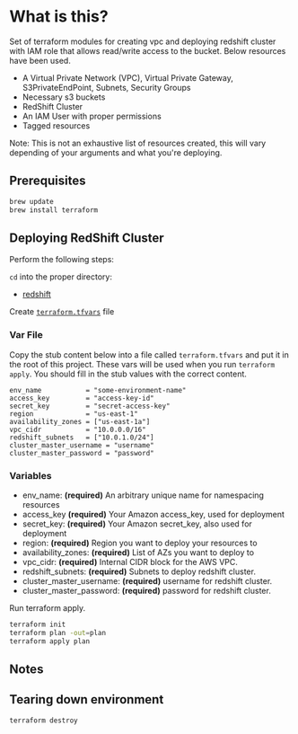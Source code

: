 # What is this?

Set of terraform modules for creating vpc and deploying redshift cluster with IAM role that allows read/write access to the bucket. Below resources have been used.

- A Virtual Private Network (VPC), Virtual Private Gateway, S3PrivateEndPoint, Subnets, Security Groups
- Necessary s3 buckets
- RedShift Cluster
- An IAM User with proper permissions
- Tagged resources

Note: This is not an exhaustive list of resources created, this will vary depending of your arguments and what you're deploying.

## Prerequisites

```bash
brew update
brew install terraform
```
## Deploying RedShift Cluster

Perform the following steps:

 `cd` into the proper directory:
  - [redshift](terraforming-redshift/)

 Create [`terraform.tfvars`](/README.md#var-file) file

### Var File

Copy the stub content below into a file called `terraform.tfvars` and put it in the root of this project.
These vars will be used when you run `terraform apply`.
You should fill in the stub values with the correct content.

```hcl
env_name           = "some-environment-name"
access_key         = "access-key-id"
secret_key         = "secret-access-key"
region             = "us-east-1"
availability_zones = ["us-east-1a"]
vpc_cidr           = "10.0.0.0/16"
redshift_subnets   = ["10.0.1.0/24"]
cluster_master_username = "username"
cluster_master_password = "password"

```

### Variables

- env_name: **(required)** An arbitrary unique name for namespacing resources
- access_key **(required)** Your Amazon access_key, used for deployment
- secret_key: **(required)** Your Amazon secret_key, also used for deployment
- region: **(required)** Region you want to deploy your resources to
- availability_zones: **(required)** List of AZs you want to deploy to
- vpc_cidr: **(required)** Internal CIDR block for the AWS VPC.
- redshift_subnets: **(required)** Subnets to deploy redshift cluster.
- cluster_master_username: **(required)** username for redshift cluster.
- cluster_master_password: **(required)** password for redshift cluster.

 Run terraform apply.
  ```bash
  terraform init
  terraform plan -out=plan
  terraform apply plan
  ```

## Notes



## Tearing down environment

```bash
terraform destroy
```
